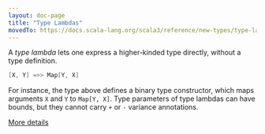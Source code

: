 ```yaml
---
layout: doc-page
title: "Type Lambdas"
movedTo: https://docs.scala-lang.org/scala3/reference/new-types/type-lambdas.html
---
```


A _type lambda_ lets one express a higher-kinded type directly, without
a type definition.

```scala
[X, Y] =>> Map[Y, X]
```

For instance, the type above defines a binary type constructor, which maps arguments `X` and `Y` to `Map[Y, X]`.
Type parameters of type lambdas can have bounds, but they cannot carry `+` or `-` variance annotations.

[More details](./type-lambdas-spec.md)
